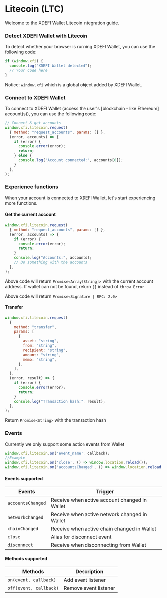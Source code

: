 # Litecoin (LTC)

Welcome to the XDEFI Wallet Litecoin integration guide.

### Detect XDEFI Wallet with Litecoin

To detect whether your browser is running XDEFI Wallet, you can use the following code:

```javascript
if (window.xfi) {
  console.log("XDEFI Wallet detected");
  // Your code here
}
```

Notice: `window.xfi` which is a global object added by XDEFI Wallet.

<div ref="refDetectWallet"/>

### Connect to XDEFI Wallet

To connect to XDEFI Wallet (access the user's [blockchain - like Ethereum] account(s)), you can use the following code:

```javascript
// Connect & get accounts
window.xfi.litecoin.request(
  { method: "request_accounts", params: [] },
  (error, accounts) => {
    if (error) {
      console.error(error);
      return;
    } else {
      console.log("Account connected:", accounts[0]);
    }
  },
);
```

### Experience functions

When your account is connected to XDEFI Wallet, let's start experiencing more functions.

#### Get the current account

```javascript
window.xfi.litecoin.request(
  { method: "request_accounts", params: [] },
  (error, accounts) => {
    if (error) {
      console.error(error);
      return;
    }
    console.log("Accounts:", accounts);
    // Do something with the accounts
  },
);
```

Above code will return `Promise<Array[String]>` with the current account address. If wallet can not be found, return `[]` instead of `throw Error`

Above code will return `Promise<Signature | RPC: 2.0>`

#### Transfer

```javascript
window.xfi.litecoin.request(
  {
    method: "transfer",
    params: [
      {
        asset: "string",
        from: "string",
        recipient: "string",
        amount: "string",
        memo: "string",
      },
    ],
  },
  (error, result) => {
    if (error) {
      console.error(error);
      return;
    }
    console.log("Transaction hash:", result);
  },
);
```

Return `Promise<String>` with the transaction hash

### Events

Currently we only support some action events from Wallet

```javascript
window.xfi.litecoin.on('event_name', callback);
​//Example
window.xfi.litecoin.on('close', () => window.location.reload());
window.xfi.litecoin.on('accountsChanged', () => window.location.reload());
```

#### Events supported

| Events            | Trigger                                       |
| ----------------- | --------------------------------------------- |
| `accountsChanged` | Receive when active account changed in Wallet |
| `networkChanged`  | Receive when active network changed in Wallet |
| `chainChanged`    | Receive when active chain changed in Wallet   |
| `close`           | Alias for disconnect event                    |
| `disconnect`      | Receive when disconnecting from Wallet        |

#### Methods supported

| Methods                | Description           |
| ---------------------- | --------------------- |
| `on(event, callback)`  | Add event listener    |
| `off(event, callback)` | Remove event listener |

<script setup>
import { createElement } from 'react'
import { createRoot } from 'react-dom/client'
import { ref, onMounted } from 'vue'

import DetectWallet from '../components/DetectWallet.jsx'

const refDetectWallet = ref()
const refConnectWallet = ref()
onMounted(() => {
  const rootDetectWallet = createRoot(refDetectWallet.value)
  rootDetectWallet.render(createElement(DetectWallet, {
    chainId: 'litecoin',
  }, null))
})
</script>
